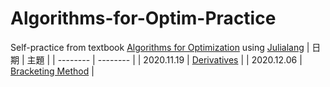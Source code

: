 # Algorithms-for-Optim-Practice
Self-practice from textbook [Algorithms for Optimization](https://mitpress.mit.edu/books/algorithms-optimization) using [Julialang](https://julialang.org/)
| 日期 | 主題 |
| -------- | -------- |
| 2020.11.19 | [Derivatives](/Derivative.ipynb) | 
| 2020.12.06 | [Bracketing Method](/Bracketing%20Method.ipynb.ipynb) | 